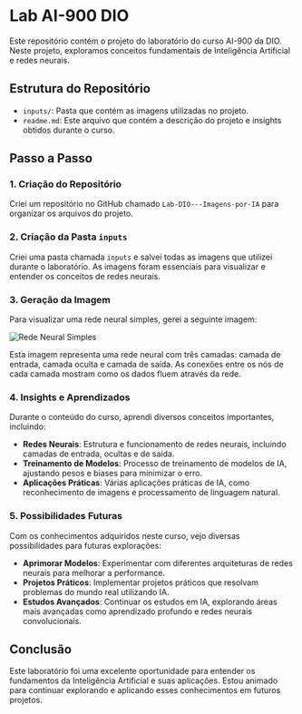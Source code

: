 # Lab AI-900 DIO

Este repositório contém o projeto do laboratório do curso AI-900 da DIO. Neste projeto, exploramos conceitos fundamentais de Inteligência Artificial e redes neurais.

## Estrutura do Repositório

- `inputs/`: Pasta que contém as imagens utilizadas no projeto.
- `readme.md`: Este arquivo que contém a descrição do projeto e insights obtidos durante o curso.

## Passo a Passo

### 1. Criação do Repositório

Criei um repositório no GitHub chamado `Lab-DIO---Imagens-por-IA` para organizar os arquivos do projeto.

### 2. Criação da Pasta `inputs`

Criei uma pasta chamada `inputs` e salvei todas as imagens que utilizei durante o laboratório. As imagens foram essenciais para visualizar e entender os conceitos de redes neurais.

### 3. Geração da Imagem

Para visualizar uma rede neural simples, gerei a seguinte imagem:

![Rede Neural Simples](https://github.com/user-attachments/assets/023c90bc-b52a-4308-aaaf-7d9776b48519)


Esta imagem representa uma rede neural com três camadas: camada de entrada, camada oculta e camada de saída. As conexões entre os nós de cada camada mostram como os dados fluem através da rede.

### 4. Insights e Aprendizados

Durante o conteúdo do curso, aprendi diversos conceitos importantes, incluindo:

- **Redes Neurais**: Estrutura e funcionamento de redes neurais, incluindo camadas de entrada, ocultas e de saída.
- **Treinamento de Modelos**: Processo de treinamento de modelos de IA, ajustando pesos e biases para minimizar o erro.
- **Aplicações Práticas**: Várias aplicações práticas de IA, como reconhecimento de imagens e processamento de linguagem natural.

### 5. Possibilidades Futuras

Com os conhecimentos adquiridos neste curso, vejo diversas possibilidades para futuras explorações:

- **Aprimorar Modelos**: Experimentar com diferentes arquiteturas de redes neurais para melhorar a performance.
- **Projetos Práticos**: Implementar projetos práticos que resolvam problemas do mundo real utilizando IA.
- **Estudos Avançados**: Continuar os estudos em IA, explorando áreas mais avançadas como aprendizado profundo e redes neurais convolucionais.

## Conclusão

Este laboratório foi uma excelente oportunidade para entender os fundamentos da Inteligência Artificial e suas aplicações. Estou animado para continuar explorando e aplicando esses conhecimentos em futuros projetos.
